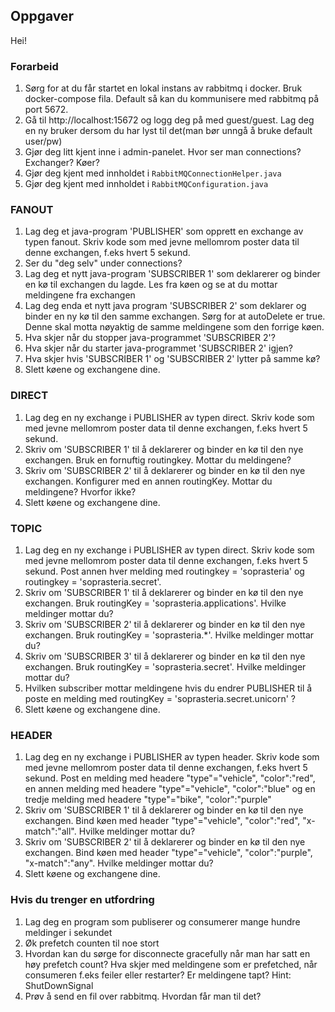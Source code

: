 ## Oppgaver
Hei!
### Forarbeid
1. Sørg for at du får startet en lokal instans av rabbitmq i docker. Bruk docker-compose fila. 
Default så kan du kommunisere med rabbitmq på port 5672. 
2. Gå til http://localhost:15672 og logg deg på med guest/guest. Lag deg en ny bruker dersom du har lyst til det(man bør unngå å bruke default user/pw)
3. Gjør deg litt kjent inne i admin-panelet. Hvor ser man connections? Exchanger? Køer?
4. Gjør deg kjent med innholdet i `RabbitMQConnectionHelper.java`
5. Gjør deg kjent med innholdet i `RabbitMQConfiguration.java`

### FANOUT
1. Lag deg et java-program 'PUBLISHER' som opprett en exchange av typen fanout. Skriv kode som med jevne mellomrom poster data til denne exchangen, f.eks hvert 5 sekund.
2. Ser du "deg selv" under connections?
3. Lag deg et nytt java-program 'SUBSCRIBER 1' som deklarerer og binder en kø til exchangen du lagde. Les fra køen og se at du mottar meldingene fra exchangen
4. Lag deg enda et nytt java program 'SUBSCRIBER 2' som deklarer og binder en ny kø til den samme exchangen. Sørg for at autoDelete er true. Denne skal motta nøyaktig de samme meldingene som den forrige køen.
5. Hva skjer når du stopper java-programmet 'SUBSCRIBER 2'?
6. Hva skjer når du starter java-programmet 'SUBSCRIBER 2' igjen?
7. Hva skjer hvis 'SUBSCRIBER 1' og 'SUBSCRIBER 2' lytter på samme kø?
7. Slett køene og exchangene dine.

### DIRECT
1. Lag deg en ny exchange i PUBLISHER av typen direct. Skriv kode som med jevne mellomrom poster data til denne exchangen, f.eks hvert 5 sekund.
2. Skriv om 'SUBSCRIBER 1' til å deklarerer og binder en kø til den nye exchangen. Bruk en fornuftig routingkey. Mottar du meldingene?
3. Skriv om 'SUBSCRIBER 2' til å deklarerer og binder en kø til den nye exchangen. Konfigurer med en annen routingKey. Mottar du meldingene? Hvorfor ikke?
4. Slett køene og exchangene dine.

### TOPIC
1. Lag deg en ny exchange i PUBLISHER av typen direct. Skriv kode som med jevne mellomrom poster data til denne exchangen, f.eks hvert 5 sekund.
Post annen hver melding med routingkey = 'soprasteria' og routingkey = 'soprasteria.secret'.
2. Skriv om 'SUBSCRIBER 1' til å deklarerer og binder en kø til den nye exchangen. Bruk routingKey = 'soprasteria.applications'. Hvilke meldinger mottar du?
3. Skriv om 'SUBSCRIBER 2' til å deklarerer og binder en kø til den nye exchangen. Bruk routingKey = 'soprasteria.*'. Hvilke meldinger mottar du?
3. Skriv om 'SUBSCRIBER 3' til å deklarerer og binder en kø til den nye exchangen. Bruk routingKey = 'soprasteria.secret'. Hvilke meldinger mottar du?
4. Hvilken subscriber mottar meldingene hvis du endrer PUBLISHER til å poste en melding med routingKey = 'soprasteria.secret.unicorn' ?
5. Slett køene og exchangene dine.


### HEADER
1. Lag deg en ny exchange i PUBLISHER av typen header. Skriv kode som med jevne mellomrom poster data til denne exchangen, f.eks hvert 5 sekund.
   Post en melding med headere "type"="vehicle", "color":"red", en annen melding med headere "type"="vehicle", "color":"blue" og en tredje melding med headere "type"="bike", "color":"purple"
2. Skriv om 'SUBSCRIBER 1' til å deklarerer og binder en kø til den nye exchangen. Bind køen med header "type"="vehicle", "color":"red", "x-match":"all". Hvilke meldinger mottar du?
3. Skriv om 'SUBSCRIBER 2' til å deklarerer og binder en kø til den nye exchangen. Bind køen med header "type"="vehicle", "color":"purple", "x-match":"any". Hvilke meldinger mottar du?
4. Slett køene og exchangene dine.

### Hvis du trenger en utfordring
1. Lag deg en program som publiserer og consumerer mange hundre meldinger i sekundet
2. Øk prefetch counten til noe stort
3. Hvordan kan du sørge for disconnecte gracefully når man har satt en høy prefetch count? Hva skjer med meldingene som er prefetched, når consumeren f.eks feiler eller restarter? Er meldingene tapt? Hint: ShutDownSignal
4. Prøv å send en fil over rabbitmq. Hvordan får man til det?